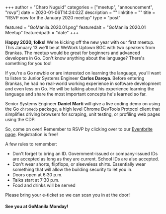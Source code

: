 +++
author = "Charo Nuguid"
categories = ["meetup", "announcement", "rsvp"]
date = 2020-01-06T14:24:02Z
description = ""
linktitle = ""
title = "RSVP now for the January 2020 meetup"
type = "post"

featured = "GoManila.2020.01.png"
featuredalt = "GoManila 2020.01 Meetup"
featuredpath = "date"
+++

__Happy 2020, folks!__ We're kicking off the new year with our first meetup. This January 13 we'll be at WeWork Uptown BGC with two speakers from Brankas. The meetup would be great for beginners and advanced developers in Go. Don't know anything about the language? There's something for you too!

<!-- more -->
If you're a Go newbie or are interested on learning the language, you'll want to listen to Junior Systems Engineer __Carlos Daroya__. Before entering Brankas, he had no real-world working experience in software development and even less on Go. He will be talking about his experience learning the language and share the most important concepts he's learned so far.

Senior Systems Engineer __Daniel Marti__ will give a live coding demo on using the Go `chromedp` package, a high level Chrome DevTools Protocol client that simplifies driving browsers for scraping, unit testing, or profiling web pages using the CDP.

So, come on over! Remember to RSVP by clicking over to our [Eventbrite page](https://www.eventbrite.com/e/gomanila-mondays-wework-january-2020-registration-88610872505). Registration is free!

A few rules to remember:

* Don't forget to bring an ID. Government-issued or company-issued IDs are accepted as long as they are current. School IDs are also accepted.
* Don't wear shorts, flipflops, or sleeveless shirts. Essentially wear something that will allow the building security to let you in.
* Doors open at 6:30 p.m.
* Talks start at 7:30 p.m.
* Food and drinks will be served

Please bring your e-ticket so we can scan you in at the door!

#### See you at GoManila Monday!